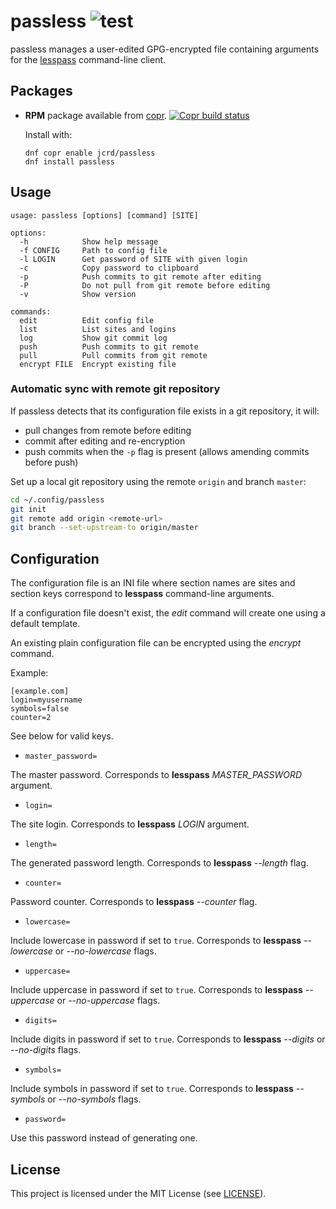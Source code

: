 # passless ![test](https://github.com/jcrd/passless/actions/workflows/test.yml/badge.svg)

passless manages a user-edited GPG-encrypted file containing arguments for the
[lesspass](https://pypi.org/project/lesspass/) command-line client.

## Packages

* **RPM** package available from [copr][1]. [![Copr build status](https://copr.fedorainfracloud.org/coprs/jcrd/passless/package/passless/status_image/last_build.png)](https://copr.fedorainfracloud.org/coprs/jcrd/passless/package/passless/)

  Install with:
  ```
  dnf copr enable jcrd/passless
  dnf install passless
  ```

## Usage

```
usage: passless [options] [command] [SITE]

options:
  -h            Show help message
  -f CONFIG     Path to config file
  -l LOGIN      Get password of SITE with given login
  -c            Copy password to clipboard
  -p            Push commits to git remote after editing
  -P            Do not pull from git remote before editing
  -v            Show version

commands:
  edit          Edit config file
  list          List sites and logins
  log           Show git commit log
  push          Push commits to git remote
  pull          Pull commits from git remote
  encrypt FILE  Encrypt existing file
```

### Automatic sync with remote git repository
If passless detects that its configuration file exists in a git repository,
it will:
* pull changes from remote before editing
* commit after editing and re-encryption
* push commits when the `-p` flag is present
  (allows amending commits before push)

Set up a local git repository using the remote `origin` and branch `master`:
```sh
cd ~/.config/passless
git init
git remote add origin <remote-url>
git branch --set-upstream-to origin/master
```

## Configuration

The configuration file is an INI file where section names are sites
and section keys correspond to **lesspass** command-line arguments.

If a configuration file doesn't exist, the _edit_ command will create one using
a default template.

An existing plain configuration file can be encrypted using the _encrypt_
command.

Example:
```
[example.com]
login=myusername
symbols=false
counter=2
```

See below for valid keys.

* `master_password=`

The master password.
Corresponds to **lesspass** _MASTER_PASSWORD_ argument.

* `login=`

The site login.
Corresponds to **lesspass** _LOGIN_ argument.

* `length=`

The generated password length.
Corresponds to **lesspass** _--length_ flag.

* `counter=`

Password counter.
Corresponds to **lesspass** _--counter_ flag.

* `lowercase=`

Include lowercase in password if set to `true`.
Corresponds to **lesspass** _--lowercase_ or _--no-lowercase_ flags.

* `uppercase=`

Include uppercase in password if set to `true`.
Corresponds to **lesspass** _--uppercase_ or _--no-uppercase_ flags.

* `digits=`

Include digits in password if set to `true`.
Corresponds to **lesspass** _--digits_ or _--no-digits_ flags.

* `symbols=`

Include symbols in password if set to `true`.
Corresponds to **lesspass** _--symbols_ or _--no-symbols_ flags.

* `password=`

Use this password instead of generating one.

## License

This project is licensed under the MIT License (see [LICENSE](LICENSE)).

[1]: https://copr.fedorainfracloud.org/coprs/jcrd/passless/
